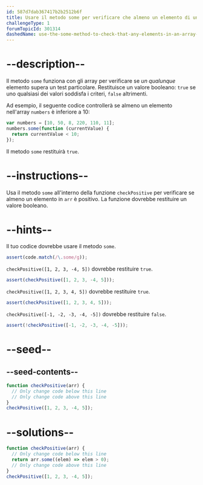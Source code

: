 ```yaml
---
id: 587d7dab367417b2b2512b6f
title: Usare il metodo some per verificare che almeno un elemento di un array soddisfi un criterio
challengeType: 1
forumTopicId: 301314
dashedName: use-the-some-method-to-check-that-any-elements-in-an-array-meet-a-criteria
---
```


# --description--

Il metodo `some` funziona con gli array per verificare se _un qualunque_ elemento supera un test particolare. Restituisce un valore booleano: `true` se uno qualsiasi dei valori soddisfa i criteri, `false` altrimenti.

Ad esempio, il seguente codice controllerà se almeno un elemento nell'array `numbers` è inferiore a 10:

```js
var numbers = [10, 50, 8, 220, 110, 11];
numbers.some(function (currentValue) {
  return currentValue < 10;
});
```

Il metodo `some` restituirà `true`.

# --instructions--

Usa il metodo `some` all'interno della funzione `checkPositive` per verificare se almeno un elemento in `arr` è positivo. La funzione dovrebbe restituire un valore booleano.

# --hints--

Il tuo codice dovrebbe usare il metodo `some`.

```js
assert(code.match(/\.some/g));
```

`checkPositive([1, 2, 3, -4, 5])` dovrebbe restituire `true`.

```js
assert(checkPositive([1, 2, 3, -4, 5]));
```

`checkPositive([1, 2, 3, 4, 5])` dovrebbe restituire `true`.

```js
assert(checkPositive([1, 2, 3, 4, 5]));
```

`checkPositive([-1, -2, -3, -4, -5])` dovrebbe restituire `false`.

```js
assert(!checkPositive([-1, -2, -3, -4, -5]));
```

# --seed--

## --seed-contents--

```js
function checkPositive(arr) {
  // Only change code below this line
  // Only change code above this line
}
checkPositive([1, 2, 3, -4, 5]);
```

# --solutions--

```js
function checkPositive(arr) {
  // Only change code below this line
  return arr.some((elem) => elem > 0);
  // Only change code above this line
}
checkPositive([1, 2, 3, -4, 5]);
```
